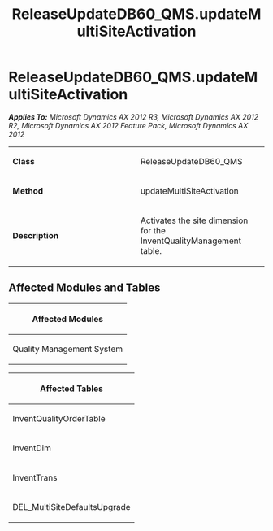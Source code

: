 ﻿---
title: ReleaseUpdateDB60_QMS.updateMultiSiteActivation
TOCTitle: ReleaseUpdateDB60_QMS.updateMultiSiteActivation
ms:assetid: 84bf68be-faa4-194f-f846-db646a4bd170
ms:mtpsurl: https://msdn.microsoft.com/en-us/library/JJ686015(v=AX.60)
ms:contentKeyID: 49709466
ms.date: 05/18/2015
mtps_version: v=AX.60
---

# ReleaseUpdateDB60\_QMS.updateMultiSiteActivation 


_**Applies To:** Microsoft Dynamics AX 2012 R3, Microsoft Dynamics AX 2012 R2, Microsoft Dynamics AX 2012 Feature Pack, Microsoft Dynamics AX 2012_

<table>
<colgroup>
<col style="width: 50%" />
<col style="width: 50%" />
</colgroup>
<tbody>
<tr class="odd">
<td><p><strong>Class</strong></p></td>
<td><p>ReleaseUpdateDB60_QMS</p></td>
</tr>
<tr class="even">
<td><p><strong>Method</strong></p></td>
<td><p>updateMultiSiteActivation</p></td>
</tr>
<tr class="odd">
<td><p><strong>Description</strong></p></td>
<td><p>Activates the site dimension for the InventQualityManagement table.</p></td>
</tr>
</tbody>
</table>


## Affected Modules and Tables

<table>
<colgroup>
<col style="width: 100%" />
</colgroup>
<thead>
<tr class="header">
<th><p>Affected Modules</p></th>
</tr>
</thead>
<tbody>
<tr class="odd">
<td><p>Quality Management System</p></td>
</tr>
</tbody>
</table>


<table>
<colgroup>
<col style="width: 100%" />
</colgroup>
<thead>
<tr class="header">
<th><p>Affected Tables</p></th>
</tr>
</thead>
<tbody>
<tr class="odd">
<td><p>InventQualityOrderTable</p></td>
</tr>
<tr class="even">
<td><p>InventDim</p></td>
</tr>
<tr class="odd">
<td><p>InventTrans</p></td>
</tr>
<tr class="even">
<td><p>DEL_MultiSiteDefaultsUpgrade</p></td>
</tr>
</tbody>
</table>

  


